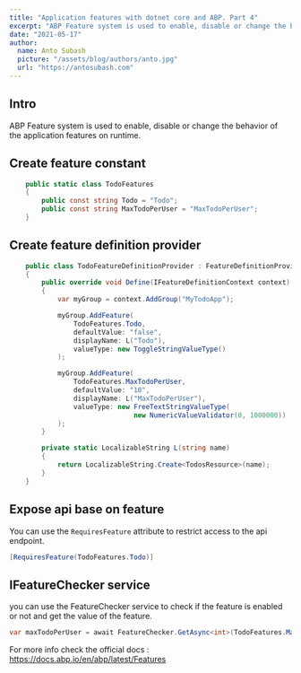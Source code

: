 ```yaml
---
title: "Application features with dotnet core and ABP. Part 4"
excerpt: "ABP Feature system is used to enable, disable or change the behavior of the application features on runtime."
date: "2021-05-17"
author:
  name: Anto Subash
  picture: "/assets/blog/authors/anto.jpg"
  url: "https://antosubash.com"
---
```


## Intro

ABP Feature system is used to enable, disable or change the behavior of the application features on runtime.

## Create feature constant

```cs
    public static class TodoFeatures
    {
        public const string Todo = "Todo";
        public const string MaxTodoPerUser = "MaxTodoPerUser";
    }
```

## Create feature definition provider

```cs
    public class TodoFeatureDefinitionProvider : FeatureDefinitionProvider
    {
        public override void Define(IFeatureDefinitionContext context)
        {
            var myGroup = context.AddGroup("MyTodoApp");

            myGroup.AddFeature(
                TodoFeatures.Todo,
                defaultValue: "false",
                displayName: L("Todo"),
                valueType: new ToggleStringValueType()
            );

            myGroup.AddFeature(
                TodoFeatures.MaxTodoPerUser,
                defaultValue: "10",
                displayName: L("MaxTodoPerUser"),
                valueType: new FreeTextStringValueType(
                               new NumericValueValidator(0, 1000000))
            );
        }

        private static LocalizableString L(string name)
        {
            return LocalizableString.Create<TodosResource>(name);
        }
    }
```

## Expose api base on feature

You can use the `RequiresFeature` attribute to restrict access to the api endpoint.

```cs
[RequiresFeature(TodoFeatures.Todo)]
```

## IFeatureChecker service

you can use the FeatureChecker service to check if the feature is enabled or not and get the value of the feature.

```cs
var maxTodoPerUser = await FeatureChecker.GetAsync<int>(TodoFeatures.MaxTodoPerUser);
```

For more info check the official docs : <https://docs.abp.io/en/abp/latest/Features>
